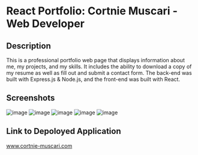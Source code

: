 # React Portfolio: Cortnie Muscari - Web Developer

## Description
This is a professional portfolio web page that displays information about me, my projects, and my skills.  It includes the ability to download a copy of my resume as well as fill out and submit a contact form.  The back-end was built with Express.js & Node.js, and the front-end was built with React.

## Screenshots
![image](https://user-images.githubusercontent.com/97492722/177009836-6c9da287-c80f-4801-8554-3d91684e0884.png)
![image](https://user-images.githubusercontent.com/97492722/177009858-3697d525-5ea8-4a41-afa0-d6c1e67f8bce.png)
![image](https://user-images.githubusercontent.com/97492722/177009876-bda9b9b8-fa53-4c2d-94e4-d1bf94f18068.png)
![image](https://user-images.githubusercontent.com/97492722/177009891-adc87109-cff9-4b66-971f-cdbf3031c5d5.png)
![image](https://user-images.githubusercontent.com/97492722/177009940-9e53abc3-7661-4e14-8cb8-ec0684c24c3a.png)

## Link to Depoloyed Application
www.cortnie-muscari.com

